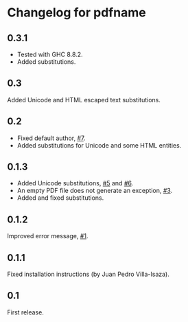 Changelog for pdfname
=====================

0.3.1
-----

* Tested with GHC 8.8.2.
* Added substitutions.

0.3
---

Added Unicode and HTML escaped text substitutions.

0.2
---

* Fixed default author, [#7](https://github.com/asr/pdfname/issues/7).
* Added substitutions for Unicode and some HTML entities.

0.1.3
-----

* Added Unicode substitutions,
  [#5](https://github.com/asr/pdfname/issues/5) and
  [#6](https://github.com/asr/pdfname/issues/6).
* An empty PDF file does not generate an exception,
  [#3](https://github.com/asr/pdfname/issues/3).
* Added and fixed substitutions.

0.1.2
-----

Improved error message, [#1](https://github.com/asr/pdfname/issues/1).

0.1.1
-----

Fixed installation instructions (by Juan Pedro Villa-Isaza).

0.1
---

First release.
